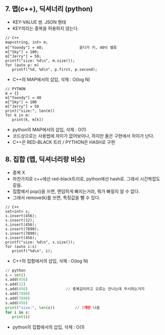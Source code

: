 ## 7. 맵(c++), 딕셔너리 (python)

* KEY-VALUE 쌍.  JSON 형태
* KEY끼리는 중복을 허용하지 않는다.

```
// C++
map<string, int> m;
m["Yoondy"] = 40;                윤디가 키, 40이 밸류
m["Sky"] = 100;
m["Jerry"] = 50;
printf("size: %d\n", m.size());
for (auto p: m)
   printf("%d, %d\n", p.first, p.second);
```

* C++의 MAP에서의 삽입, 삭제 : O(log N)

```
// PYTHON
m = {}
m["Yoondy"] = 40
m["Sky"] = 100
m["Jerry"] = 50
print("size:", len(m))
for k in m:
   print(k, m[k])
```

* python의 MAP에서의 삽입, 삭제 : O(1)
* 코드상으로는 사용법에 차이가 없어보이나, 하지만 둘은 구현에서 차이가 난다.
* C++은 RED-BLACK 트리 / PYTHON은 HASH로 구현

## 8. 집합 (맵, 딕셔너리랑 비슷)

* 중복 X
* 마찬가지로 c++에선 red-black트리로, python에선 hash로.  그래서 시간복잡도 같음.
* 집합에서 pop()을 쓰면, 랜덤하게 빠지는거라, 뭐가 빠질지 알 수 없다.
* 그래서 remove(k)를 쓰면, 특정값을 뺄 수 있다.

```
// C++
set<int> s;
s.insert(456);
s.insert(12);
s.insert(456);
s.insert(7890);
s.insert(7890);
s.insert(456);
printf("size: %d\n", s.size());
for (auto i:s)
   printf("%d\n", i);
```

* C++의 집합에서의 삽입, 삭제 : O(log N)

```python
// python
s = set()
s.add(456)
s.add(12)
s.add(456)                 // 중복값이라고 오류는 안나는데 무시하는거지
s.add(7890)
s.add(7890)
s.add(456)
print("size:", len(s))         // 3개만 나옴
for i in s:
   print(i)
```

* python의 집합에서의 삽입, 삭제 : O(1)
